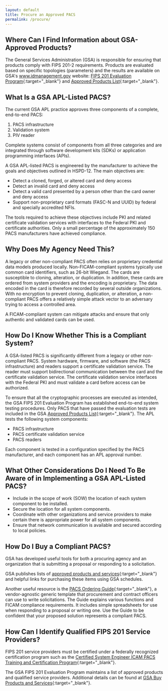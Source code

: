 ```yaml
---
layout: default
title: Procure an Approved PACS
permalink: /procure/
---
```

## Where Can I Find Information about GSA-Approved Products?

The General Services Administration (GSA) is responsible for ensuring that products comply with FIPS 201-2 requirements. Products are evaluated based on specific topologies (parameters) and the results are available on GSA's www.idmanagement.gov website: [FIPS 201 Evaluation Program](https://www.idmanagement.gov/fips201/){:target="_blank"} and [Approved Products List](https://www.idmanagement.gov/approved-products-list/){:target="_blank"}.  

## What Is a GSA APL-Listed PACS?

The current GSA APL practice approves three components of a complete, end-to-end PACS:

1. PACS infrastructure
2. Validation system
3. PIV reader  

Complete systems consist of components from all three categories and are integrated through software development kits (SDKs) or application programming interfaces (APIs).

A GSA APL-listed PACS is engineered by the manufacturer to achieve the goals and objectives outlined in HSPD-12.  The main objectives are:

* Detect a cloned, forged, or altered card and deny access
* Detect an invalid card and deny access
* Detect a valid card presented by a person other than the card owner and deny access
* Support non-proprietary card formats (FASC-N and UUID) by federal and specially accredited NFIs.

The tools required to achieve these objectives include PKI and related certificate validation services with interfaces to the Federal PKI and certificate authorities.  Only a small percentage of the approximately 150 PACS manufacturers have achieved compliance.

## Why Does My Agency Need This?

A legacy or other non-compliant PACS often relies on proprietary credential data models produced locally.  Non-FICAM-compliant systems typically use common card identifiers, such as 26-bit Wiegand.  The cards are susceptible to cloning, alteration, or duplication.  In addition, these cards are ordered from system providers and the encoding is proprietary.  The data encoded in the card is therefore recorded by several outside organizations.  With no encryption to prevent cloning, duplication, or alteration, a non-compliant PACS offers a relatively simple attack vector to an adversary trying to access a controlled area.

A FICAM-compliant system can mitigate attacks and ensure that only authentic and validated cards can be used.

## How Do I Know Whether This is a Compliant System?<!--How do I know whether a specific PACS is a compliant system?-->

A GSA-listed PACS is significantly different from a legacy or other non-compliant PACS. System hardware, firmware, and software (the PACS infrastructure) and readers support a certificate validation service.  The reader must support bidirectional communication between the card and the certificate validation service.  The certificate validation service interfaces with the Federal PKI and must validate a card before access can be authorized.

To ensure that all the cryptographic processes are executed as intended, the GSA FIPS 201 Evaluation Program has established end-to-end system testing procedures.  Only PACS that have passed the evaluation tests are included in the GSA [Approved Products List](https://www.idmanagement.gov/approved-products-list/){:target="_blank"}. The APL tests the following system components:
* PACS infrastructure
* PACS certificate validation service
* PACS readers

Each component is tested in a configuration specified by the PACS manufacturer, and each component has an APL approval number.

## What Other Considerations Do I Need To Be Aware of in Implementing a GSA APL-Listed PACS?

* Include in the scope of work (SOW) the location of each system component to be installed.<!--SOW = Statement of Work-->
* Secure the location for all system components.
* Coordinate with other organizations and service providers to make certain there is appropriate power for all system components.
* Ensure that network communication is available and secured according to local policies.

## How Do I Buy a Compliant PACS?

GSA has developed useful tools for both a procuring agency and an organization that is submitting a proposal or responding to a solicitation.

GSA publishes lists of [approved products and services](https://www.idmanagement.gov/buy/){:target="_blank"} and helpful links for purchasing these items using GSA schedules.

Another useful resource is the [PACS Ordering Guide](https://www.gsa.gov/cdnstatic/Guide_to_PACS_-_REVISED_060717.pdf){:target="_blank"}, a vendor-agnostic generic template that procurement and contract officers can use to write solicitations. The Guide explains various functions and FICAM compliance requirements.  It includes simple spreadsheets for use when responding to a proposal or writing one. Use the Guide to be confident that your proposed solution represents a compliant PACS.

## How Can I Identify Qualified FIPS 201 Service Providers?

FIPS 201 service providers must be certified under a federally recognized certification program such as the [Certified System Engineer ICAM PACS Training and Certification Program](https://www.securetechalliance.org/activities-certified-system-engineer-icam-pacs-training-and-certification-program/){:target="_blank"}<!--Replaced original broken link with current program name and website URL.-->.  

The GSA FIPS 201 Evaluation Program maintains a list of approved products and qualified service providers.  Additional details can be found at [GSA Buy Products and Services](https://www.idmanagement.gov/buy/){:target="_blank"}.<!--Corrected reference and GSA website name.-->
